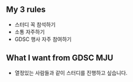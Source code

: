 ## My 3 rules
- 스터디 꼭 참석하기
- 소통 자주하기
- GDSC 행사 자주 참여하기

## What I want from GDSC MJU
- 열정있는 사람들과 같이 스터디를 진행하고 싶습니다.
